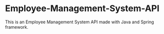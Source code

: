# Employee-Management-System-API
This is an Employee Management System API made with Java and Spring framework.
